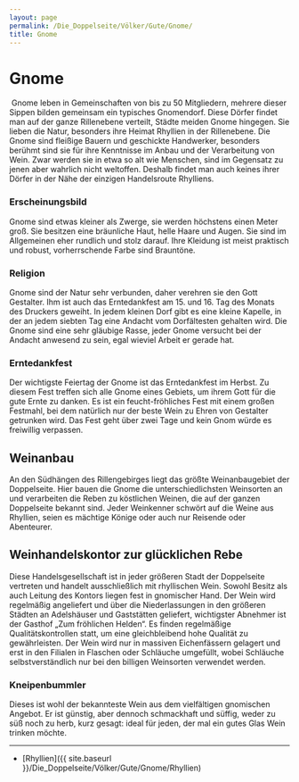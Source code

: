 ```yaml
---
layout: page
permalink: /Die_Doppelseite/Völker/Gute/Gnome/
title: Gnome
---
```


# Gnome

<img alt="" src="{{ site.baseurl }}/assets/pics/weltenbuch/gallery/rassen/nrm/gnom.jpg" />
Gnome leben in Gemeinschaften von bis zu 50 Mitgliedern, mehrere dieser Sippen bilden gemeinsam ein typisches Gnomendorf. Diese Dörfer findet man auf der ganze Rillenebene verteilt, Städte meiden Gnome hingegen. Sie lieben die Natur, besonders ihre Heimat Rhyllien in der Rillenebene. Die Gnome sind fleißige Bauern und geschickte Handwerker, besonders berühmt sind sie für ihre Kenntnisse im Anbau und der Verarbeitung von Wein. Zwar werden sie in etwa so alt wie Menschen, sind im Gegensatz zu jenen aber wahrlich nicht weltoffen. Deshalb findet man auch keines ihrer Dörfer in der Nähe der einzigen Handelsroute Rhylliens.

### Erscheinungsbild

Gnome sind etwas kleiner als Zwerge, sie werden höchstens einen Meter groß. Sie besitzen eine bräunliche Haut, helle Haare und Augen. Sie sind im Allgemeinen eher rundlich und stolz darauf. Ihre Kleidung ist meist praktisch und robust, vorherrschende Farbe sind Brauntöne.

### Religion

Gnome sind der Natur sehr verbunden, daher verehren sie den Gott Gestalter. Ihm ist auch das Erntedankfest am 15. und 16. Tag des Monats des Druckers geweiht. In jedem kleinen Dorf gibt es eine kleine Kapelle, in der an jedem siebten Tag eine Andacht vom Dorfältesten gehalten wird. Die Gnome sind eine sehr gläubige Rasse, jeder Gnome versucht bei der Andacht anwesend zu sein, egal wieviel Arbeit er gerade hat.

### Erntedankfest

Der wichtigste Feiertag der Gnome ist das Erntedankfest im Herbst. Zu diesem Fest treffen sich alle Gnome eines Gebiets, um ihrem Gott für die gute Ernte zu danken. Es ist ein feucht-fröhliches Fest mit einem großen Festmahl, bei dem natürlich nur der beste Wein zu Ehren von Gestalter getrunken wird. Das Fest geht über zwei Tage und kein Gnom würde es freiwillig verpassen.

## Weinanbau

An den Südhängen des Rillengebirges liegt das größte Weinanbaugebiet der Doppelseite. Hier bauen die Gnome die unterschiedlichsten Weinsorten an und verarbeiten die Reben zu köstlichen Weinen, die auf der ganzen Doppelseite bekannt sind. Jeder Weinkenner schwört auf die Weine aus Rhyllien, seien es mächtige Könige oder auch nur Reisende oder Abenteurer.

## Weinhandelskontor zur glücklichen Rebe

Diese Handelsgesellschaft ist in jeder größeren Stadt der Doppelseite vertreten und handelt ausschließlich mit rhyllischen Wein. Sowohl Besitz als auch Leitung des Kontors liegen fest in gnomischer Hand. Der Wein wird regelmäßig angeliefert und über die Niederlassungen in den größeren Städten an Adelshäuser und Gaststätten geliefert, wichtigster Abnehmer ist der Gasthof &bdquo;Zum fröhlichen Helden&ldquo;. Es finden regelmäßige Qualitätskontrollen statt, um eine gleichbleibend hohe Qualität zu gewährleisten. Der Wein wird nur in massiven Eichenfässern gelagert und erst in den Filialen in Flaschen oder Schläuche umgefüllt, wobei Schläuche selbstverständlich nur bei den billigen Weinsorten verwendet werden.

### Kneipenbummler

Dieses ist wohl der bekannteste Wein aus dem vielfältigen gnomischen Angebot. Er ist günstig, aber dennoch schmackhaft und süffig, weder zu süß noch zu herb, kurz gesagt: ideal für jeden, der mal ein gutes Glas Wein trinken möchte.


***
- [Rhyllien]({{ site.baseurl }}/Die_Doppelseite/Völker/Gute/Gnome/Rhyllien)


